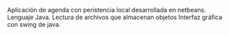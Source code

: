 Aplicación de agenda con peristencia local desarrollada en netbeans.
Lenguaje Java.
Lectura de archivos que almacenan objetos
Interfaz gráfica con swing de java.

